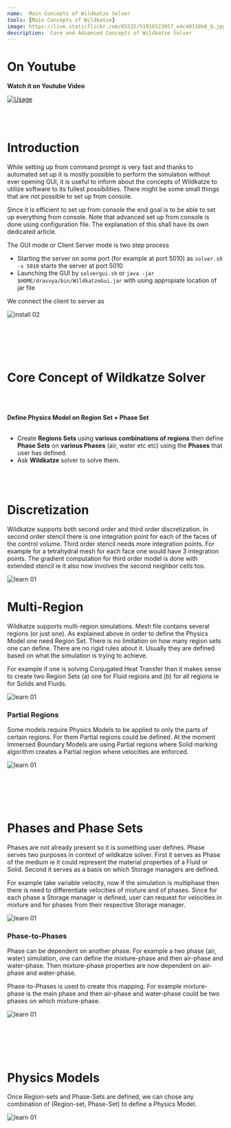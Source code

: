 ```yaml
---
name:  Main Concepts of Wildkatze Solver
tools: [Main Concepts of Wildkatze]
image: https://live.staticflickr.com/65535/51916523957_e4c48110b0_b.jpg
description:  Core and Advanced Concepts of Wildkatze Solver
---
```





# On Youtube 

**Watch it on Youtube Video**

[![Usage](https://img.youtube.com/vi/rqh7JFU0xJg/0.jpg)](https://youtu.be/rqh7JFU0xJg "Usage")


 <br/><br/>

# Introduction

While setting up from command prompt is very fast and thanks to automated set up it is mostly possible to perform the simulation without ever opening GUI, it is useful to inform about the concepts of Wildkatze to utilize software to its fullest possibilities. There might be some small things that are not possible to set up from console. 

Since it is efficient to set up from console the end goal is to be able to set up everything from console. Note that advanced set up from console is done using configuration file. The explanation of this shall have its own dedicated article. 

The GUI mode or Client Server mode is two step process

-  Starting the server on some port (for example at port 5010) as ``` solver.sh -s 5010 ``` starts the server at port 5010
-  Launching the GUI by ``` solvergui.sh ``` or ``` java -jar  $HOME/dravvya/bin/WildkatzeGui.jar ``` with using appropiate location of jar file

We connect the client to server as

![install 02](https://live.staticflickr.com/65535/51910301998_91252a2894_c.jpg)

 <br/><br/>
 <br/><br/>
# Core Concept of Wildkatze Solver
 <br/><br/>

**Define Physics Model on Region Set +  Phase Set**
 <br/><br/>
- Create **Regions Sets** using **various combinations of regions** then define **Phase Sets** on **various Phases** (air, water etc etc) using the **Phases** that user has defined. 
- Ask **Wildkatze** solver to solve them. 
 <br/><br/>
 <br/><br/>


# Discretization
 
 Wildkatze supports both second order and third order discretization. In second order stencil there is one integration point for each of the faces of the control volume. Third order stencil needs more integration points. For example for a tetrahydral mesh for each face one would have 3 integration points. 
 The gradient computation for third order model is done with extended stencil ie it also now involves the second neighbor cells too. 
 
![learn 01](https://live.staticflickr.com/65535/51916523472_7ddb129722_b.jpg)

# Multi-Region 
 
 Wildkatze supports multi-region simulations. Mesh file contains several regions (or just one). As explained above in order to define the Physics Model one need Region Set. There is no limitation on how many region sets one can define. There are no rigid rules about it. Usually they are defined based on what the simulation is trying to achieve. 
 
 For example if one is solving Conjugated Heat Transfer than it makes sense to create two Region Sets (a) one for Fluid regions and (b) for all regions ie for Solids and Fluids. 
 
 ![learn 01](https://live.staticflickr.com/65535/51917492536_7b3e04ac43_b.jpg)
 
### Partial Regions
 
 Some models require Physics Models to be applied to only the parts of certain regions. For them Partial regions could be defined. At the moment Immersed Boundary Models are using Partial regions where Solid marking algorithm creates a Partial region where velocities are enforced. 


 ![learn 01](https://live.staticflickr.com/65535/51917818959_6c966e8e31_b.jpg)
 
  
 <br/><br/>
 <br/><br/> 
# Phases and Phase Sets
 
 Phases are not already present so it is something user defines. Phase serves two purposes in context of wildkatze solver. First it serves as Phase of the medium ie it could represent the material properties of a Fluid or Solid. Second it serves as a basis on which Storage managers are defined. 
 
For example take variable velocity, now if the simulation is multiphase then there is need to differentiate velocities of mixture and of phases. Since for each phase a Storage manager is defined, user can request for velocities in mixture and for phases from their respective Storage manager. 

 ![learn 01](https://live.staticflickr.com/65535/51918111225_828d61fdd4_b.jpg)
 

### Phase-to-Phases 

Phase can be dependent on another phase. For example a two phase (air, water) simulation, one can define the mixture-phase and then air-phase and water-phase. Then mixture-phase properties are now dependent on air-phase and water-phase. 

Phase-to-Phases is used to create this mapping. For example mixture-phase is the main phase and then air-phase and water-phase could be two phases on which mixture-phase. 


 ![learn 01](https://live.staticflickr.com/65535/51917492861_176b476dfb_b.jpg)
 
   
 <br/><br/>
 <br/><br/> 
# Physics Models

Once Region-sets and Phase-Sets are defined, we can chose any combination of (Region-set, Phase-Set) to define a Physics Model. 

 
 ![learn 01](https://live.staticflickr.com/65535/51916523957_e4c48110b0_b.jpg)
 
